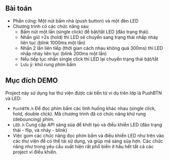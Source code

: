## Bài toán 
- Phần cứng: Một nút bấm nhả (push button) và một đèn LED
- Chương trình có các chức năng sau:
    + Bấm nút một lần (single click) để bật/tắt LED (đảo trạng thái). 
    + Nhấn giữ >2s (hold) thì LED sẽ chuyển sang trạng thái nhấp nháy liên tục (blink 1000ms một lần)
    + Nhấn 2 lần liên tiếp (thời gian cách nhau không quá 300ms) thì LED nhấp nháy liên tục (blink 200ms một lần)
    + Nếu tiếp tục nhấn single click thì LED lại chuyển trạng thái bật/tắt 
    + Lưu ý: khử rung phím bấm 

## Mục đích DEMO
Project này sử dụng hai thư viện được cải tiến từ ví dụ trên lớp là PushBTN và LED:
- `PushBTN.h` Để đọc phím bấm các tình huống khác nhau (single click, hold, double click). Mã chương trình đã có chức năng khử rung (debouncing) phím.
- `LED.h` Cung cấp API sáng sủa để khởi tạo và điều khiển LED (đảo trạng thái - flip, và nháy - blink)
- Việc gom các chức năng đọc phím bấm và điều khiển LED như trên vào các thư viện để có thể tái sử dụng, và giúp mã sáng sủa hơn. Các chức năng như trong yêu cầu xuất hiện rất phổ biến ở hầu hết tất cả các project vi điều khiển. 

